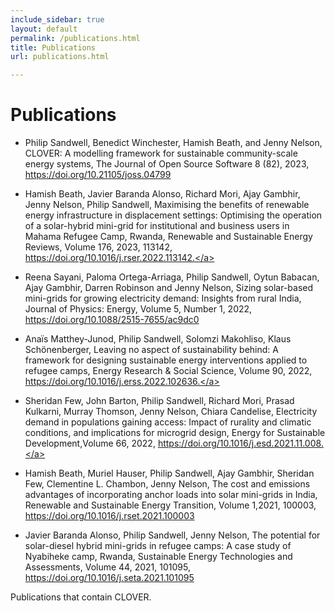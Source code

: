 ```yaml
---
include_sidebar: true
layout: default
permalink: /publications.html
title: Publications
url: publications.html

---
```


# Publications
- Philip Sandwell, Benedict Winchester, Hamish Beath, and
Jenny Nelson, CLOVER: A modelling framework for sustainable
community-scale energy systems, The Journal of Open Source Software 8 (82), 2023, <a href="https://doi.org/10.21105/joss.04799">https://doi.org/10.21105/joss.04799</a>

- Hamish Beath, Javier Baranda Alonso, Richard Mori, Ajay Gambhir, Jenny Nelson, Philip Sandwell,
Maximising the benefits of renewable energy infrastructure in displacement settings: Optimising the operation of a solar-hybrid mini-grid for institutional and business users in Mahama Refugee Camp, Rwanda, Renewable and Sustainable Energy Reviews, Volume 176, 2023, 113142, <a href="https://doi.org/10.1016/j.rser.2022.113142.">https://doi.org/10.1016/j.rser.2022.113142.</a>

- Reena Sayani, Paloma Ortega-Arriaga, Philip Sandwell, Oytun Babacan, Ajay Gambhir, Darren Robinson and Jenny Nelson, Sizing solar-based mini-grids for growing electricity demand: Insights from rural India, Journal of Physics: Energy, Volume 5, Number 1, 2022, <a href="https://doi.org/10.1088/2515-7655/ac9dc0">https://doi.org/10.1088/2515-7655/ac9dc0</a>

- Anaïs Matthey-Junod, Philip Sandwell, Solomzi Makohliso, Klaus Schönenberger,
Leaving no aspect of sustainability behind: A framework for designing sustainable energy interventions applied to refugee camps, Energy Research & Social Science, Volume 90, 2022, <a href="https://doi.org/10.1016/j.erss.2022.102636">https://doi.org/10.1016/j.erss.2022.102636.</a>

- Sheridan Few, John Barton, Philip Sandwell, Richard Mori, Prasad Kulkarni, Murray Thomson, Jenny Nelson, Chiara Candelise,
Electricity demand in populations gaining access: Impact of rurality and climatic conditions, and implications for microgrid design, Energy for Sustainable Development,Volume 66, 2022, <a href="https://doi.org/10.1016/j.esd.2021.11.008.">https://doi.org/10.1016/j.esd.2021.11.008.</a>

- Hamish Beath, Muriel Hauser, Philip Sandwell, Ajay Gambhir, Sheridan Few, Clementine L. Chambon, Jenny Nelson,
The cost and emissions advantages of incorporating anchor loads into solar mini-grids in India, Renewable and Sustainable Energy Transition,
Volume 1,2021, 100003, <a href="https://doi.org/10.1016/j.rset.2021.100003">https://doi.org/10.1016/j.rset.2021.100003</a>

- Javier Baranda Alonso, Philip Sandwell, Jenny Nelson, The potential for solar-diesel hybrid mini-grids in refugee camps: A case study of Nyabiheke camp, Rwanda, Sustainable Energy Technologies and Assessments, Volume 44, 2021, 101095, <a href="https://doi.org/10.1016/j.seta.2021.101095.">https://doi.org/10.1016/j.seta.2021.101095</a>  





Publications that contain CLOVER.
